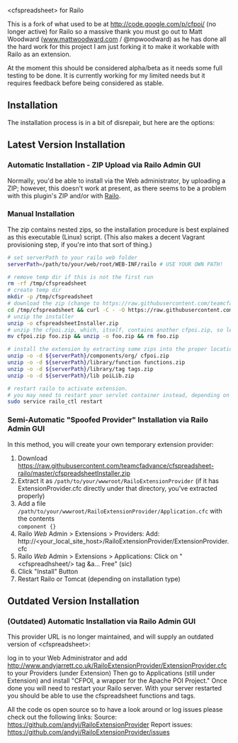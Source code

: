 &lt;cfspreadsheet&gt; for Railo

This is a fork of what used to be at http://code.google.com/p/cfpoi/ (no longer active) for Railo so a massive thank you must go out to Matt Woodward (www.mattwoodward.com / @mpwoodward) as he has done all the hard work for this project I am just forking it to make it workable with Railo as an extension.

At the moment this should be considered alpha/beta as it needs some full testing to be done. It is currently working for my limited needs but it requires feedback before being considered as stable.



## Installation

The installation process is in a bit of disrepair, but here are the options:

## Latest Version Installation

### Automatic Installation - ZIP Upload via Railo Admin GUI

Normally, you'd be able to install via the Web administrator, by uploading a ZIP; however, this doesn't work at present, as there seems to be a problem with this plugin's ZIP and/or with [Railo](https://issues.jboss.org/browse/RAILO-2502).

### Manual Installation

The zip contains nested zips, so the installation procedure is best explained as this executable (Linux) script. (This also makes a decent Vagrant provisioning step, if you're into that sort of thing.)

``` bash
# set serverPath to your railo web folder
serverPath=/path/to/your/web/root/WEB-INF/railo # USE YOUR OWN PATH!

# remove temp dir if this is not the first run
rm -rf /tmp/cfspreadsheet
# create temp dir
mkdir -p /tmp/cfspreadsheet
# download the zip (change to https://raw.githubusercontent.com/teamcfadvance/cfspreadsheet-railo/master/cfspreadsheetInstaller.zip if pull request is accepted)
cd /tmp/cfspreadsheet && curl -C - -O https://raw.githubusercontent.com/jamiejackson/cfspreadsheet-railo/installation_instructions_tweak/cfspreadsheetInstaller.zip
# unzip the installer
unzip -o cfspreadsheetInstaller.zip
# unzip the cfpoi.zip, which, itself, contains another cfpoi.zip, so let's jump through a couple hoops
mv cfpoi.zip foo.zip && unzip -o foo.zip && rm foo.zip

# install the extension by extracting some zips into the proper locations
unzip -o -d ${serverPath}/components/org/ cfpoi.zip
unzip -o -d ${serverPath}/library/function functions.zip
unzip -o -d ${serverPath}/library/tag tags.zip
unzip -o -d ${serverPath}/lib poiLib.zip

# restart railo to activate extension.
# you may need to restart your servlet container instead, depending on your railo installation
sudo service railo_ctl restart

```

### Semi-Automatic "Spoofed Provider" Installation via Railo Admin GUI

In this method, you will create your own temporary extension provider:

1. Download https://raw.githubusercontent.com/teamcfadvance/cfspreadsheet-railo/master/cfspreadsheetInstaller.zip
1. Extract it as `/path/to/your/wwwroot/RailoExtensionProvider` (if it has ExtensionProvider.cfc directly under that directory, you've extracted properly)
1. Add a file `/path/to/your/wwwroot/RailoExtensionProvider/Application.cfc` with the contents<br>`component {}`
1. Railo *Web* Admin > Extensions > Providers: Add:  http://&lt;your_local_site_host&gt;/RailoExtensionProvider/ExtensionProvider.cfc
1. Railo *Web* Admin > Extensions > Applications:  Click on "&lt;cfspreadhsheet/&gt; tag &amp;a... Free" (sic)
1. Click "Install" Button
1. Restart Railo or Tomcat (depending on installation type)

## Outdated Version Installation

### (Outdated) Automatic Installation via Railo Admin GUI

This provider URL is no longer maintained, and will supply an outdated version of &lt;cfspreadsheet&gt;:

log in to your Web Administrator and add http://www.andyjarrett.co.uk/RailoExtensionProvider/ExtensionProvider.cfc to your Providers (under Extension)
Then go to Applications (still under Extension) and install "CFPOI, a wrapper for the Apache POI Project."
Once done you will need to restart your Railo server.
With your server restarted you should be able to use the cfspreadsheet functions and tags. 

All the code os open source so to have a look around or log issues please check out the following links: 
Source: https://github.com/andyj/RailoExtensionProvider
Report issues: https://github.com/andyj/RailoExtensionProvider/issues
